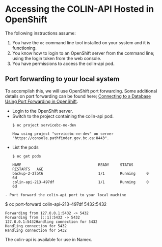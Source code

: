 # Accessing the COLIN-API Hosted in OpenShift

The following instructions assume:
1. You have the `oc` command line tool installed on your system and it is functioning.
1. You know how to login to an OpenShift server from the command line; using the login token from the web console.
1. You have permissions to access the colin-api pod.


## Port forwarding to your local system

To accomplish this, we will use OpenShift port forwarding.  Some additional details on port forwarding can be found here; [Connecting to a Database Using Port Forwarding in OpenShift](https://blog.openshift.com/openshift-connecting-database-using-port-forwarding/).

- Login to the OpenShift server.
- Switch to the project containing the colin-api pod.
  ```
  $ oc project servicebc-ne-dev

  Now using project "servicebc-ne-dev" on server "https://console.pathfinder.gov.bc.ca:8443".
 - List the pods
	```
	$ oc get pods
	
	NAME                                   READY     STATUS      RESTARTS   AGE
	backup-2-2lbt6                         1/1       Running     0          6d
	colin-api-213-497df                    1/1       Running     0          6d
 ```
 - Port forward the colin-api port to your local machine
  ```
  $ oc port-forward colin-api-213-497df 5432:5432
  ```
  Forwarding from 127.0.0.1:5432 -> 5432
  Forwarding from [::1]:5432 -> 5432
  127.0.0.1:5432Handling connection for 5432
  Handling connection for 5432
  Handling connection for 5432
  ```
The colin-api is available for use in Namex.